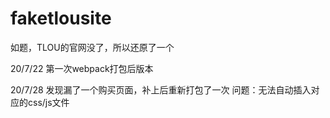# faketlousite

如题，TLOU的官网没了，所以还原了一个

20/7/22
第一次webpack打包后版本

20/7/28
发现漏了一个购买页面，补上后重新打包了一次
问题：无法自动插入对应的css/js文件
